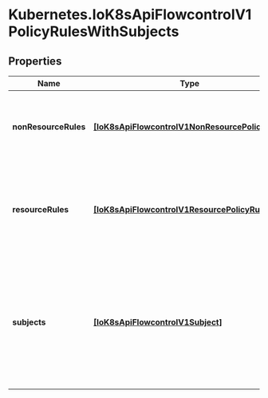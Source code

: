 # Kubernetes.IoK8sApiFlowcontrolV1PolicyRulesWithSubjects

## Properties

Name | Type | Description | Notes
------------ | ------------- | ------------- | -------------
**nonResourceRules** | [**[IoK8sApiFlowcontrolV1NonResourcePolicyRule]**](IoK8sApiFlowcontrolV1NonResourcePolicyRule.md) | &#x60;nonResourceRules&#x60; is a list of NonResourcePolicyRules that identify matching requests according to their verb and the target non-resource URL. | [optional] 
**resourceRules** | [**[IoK8sApiFlowcontrolV1ResourcePolicyRule]**](IoK8sApiFlowcontrolV1ResourcePolicyRule.md) | &#x60;resourceRules&#x60; is a slice of ResourcePolicyRules that identify matching requests according to their verb and the target resource. At least one of &#x60;resourceRules&#x60; and &#x60;nonResourceRules&#x60; has to be non-empty. | [optional] 
**subjects** | [**[IoK8sApiFlowcontrolV1Subject]**](IoK8sApiFlowcontrolV1Subject.md) | subjects is the list of normal user, serviceaccount, or group that this rule cares about. There must be at least one member in this slice. A slice that includes both the system:authenticated and system:unauthenticated user groups matches every request. Required. | 


